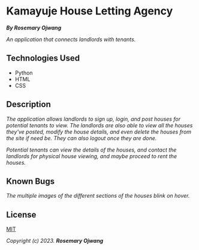 # Kamayuje House Letting Agency
_**By Rosemary Ojwang**_

*An application that connects landlords with tenants.*

## Technologies Used
* Python
* HTML
* CSS

## Description
*The application allows landlords to sign up, login, and post houses for potential tenants to view. The landlords are also able to view all the houses they've posted, modify the house details, and even delete the houses from the site if need be. They can also logout once they are done.*

*Potential tenants can view the details of the houses, and contact the landlords for physical house viewing, and maybe proceed to rent the houses.*  

## Known Bugs
*The multiple images of the different sections of the houses blink on hover.*

## License
[MIT](https://opensource.org/license/mit/)

_Copyright (c) 2023._ _**Rosemary Ojwang**_

